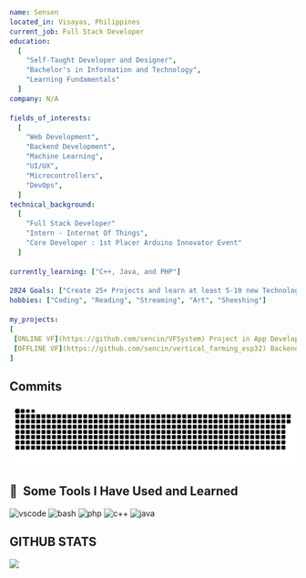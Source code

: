 ```yaml
name: Sensen
located_in: Visayas, Philippines
current_job: Full Stack Developer
education:
  [
    "Self-Taught Developer and Designer",
    "Bachelor's in Information and Technology",
    "Learning Fundamentals"
  ]
company: N/A

fields_of_interests:
  [
    "Web Development",
    "Backend Development",
    "Machine Learning",
    "UI/UX",
    "Microcontrollers",
    "DevOps",
  ]
technical_background:
  [
    "Full Stack Developer" 
    "Intern - Internet Of Things",
    "Core Developer : 1st Placer Arduino Innovator Event"
  ]
  
currently_learning: ["C++, Java, and PHP"]

2024 Goals: ["Create 25+ Projects and learn at least 5-10 new Technologies."]
hobbies: ["Coding", "Reading", "Streaming", "Art", "Sheeshing"]

my_projects:
[
 [ONLINE VF](https://github.com/sencin/VFSystem) Project in App Development and Emerging Techonologies
 [OFFLINE VF](https://github.com/sencin/vertical_farming_esp32) Backend of VF, uses ESP32 Microcontroller
]
```

## Commits
![Snake animation](https://github.com/sencin/sencin/blob/output/github-contribution-grid-snake.svg)

<h2> 🚀 &nbsp;Some Tools I Have Used and Learned</h2>
<p align="left">
<img src="https://cdn.jsdelivr.net/gh/devicons/devicon/icons/vscode/vscode-original.svg" alt="vscode" width="45" height="45"/>
<img src="https://cdn.jsdelivr.net/gh/devicons/devicon/icons/bash/bash-original.svg" alt="bash" width="45" height="45"/>
<img src="https://cdn.jsdelivr.net/gh/devicons/devicon/icons/php/php-original.svg" alt="php" width="45" height="45"/>
<img src="https://upload.wikimedia.org/wikipedia/commons/thumb/1/18/ISO_C%2B%2B_Logo.svg/1822px-ISO_C%2B%2B_Logo.svg.png" alt="c++" width="45" height="45"/>
<img src="https://brandslogos.com/wp-content/uploads/images/large/java-logo-1.png" alt="java" width="45" height="45"/>
</p>

## GITHUB STATS
<img align="left" src="https://github-readme-stats-mu-ten-12.vercel.app/api?username=sencin&show_icons=true&hide_border=true"/>
